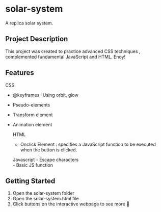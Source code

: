 # solar-system

A replica solar system.

## Project Description

This project was created to practice advanced CSS techniques , 
complemented fundamental JavaScript and HTML. Enoy!

## Features

CSS
- @keyframes
  -Using orbit, glow
- Pseudo-elements
- Transform element
- Animation element

  HTML
    - Onclick Element : specifies a JavaScript function to be executed when the button is clicked.
  
    Javascript
      - Escape characters \
      - Basic JS function

## Getting Started

1) Open the solar-system folder
2) Open the solar-system.html file
3) Click buttons on the interactive webpage to see more 💯
